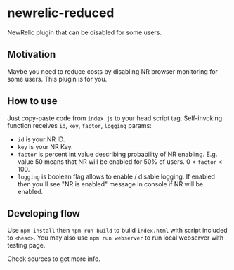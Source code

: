 # newrelic-reduced
NewRelic plugin that can be disabled for some users.

## Motivation
Maybe you need to reduce costs by disabling NR browser monitoring for some users. This plugin is for you.

## How to use
Just copy-paste code from `index.js` to your head script tag. 
Self-invoking function receives `id`, `key`, `factor`, `logging` params:
  * `id` is your NR ID.
  * `key` is your NR Key.
  * `factor` is percent int value describing probability of NR enabling. E.g. value 50 means that NR will be enabled  for 50% of users. 0 < `factor` < 100.
  * `logging` is boolean flag allows to enable / disable logging. If enabled then you'll see "NR is enabled" message in console if NR will be enabled.
  
## Developing flow
Use `npm install` then `npm run build` to build `index.html` with script included to `<head>`. You may also use `npm run webserver` to run local webserver with testing page.

Check sources to get more info.
